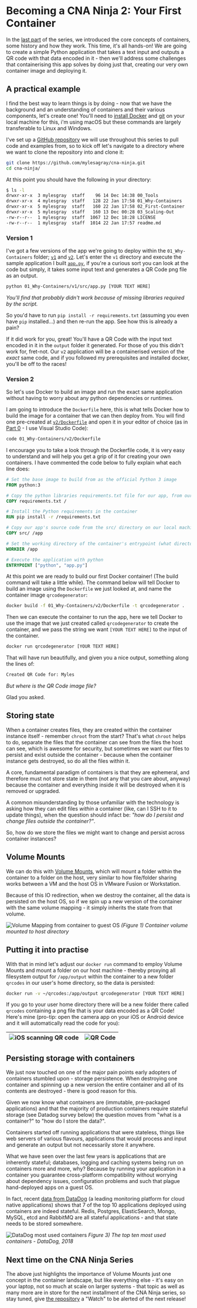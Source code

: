 # Becoming a CNA Ninja 2: Your First Container

In the [last part](../01_Why-Containers/) of the series, we introduced the core concepts of containers, some history and how they work. This time, it's all hands-on! We are going to create a simple Python application that takes a text input and outputs a QR code with that data encoded in it - then we'll address some challenges that containerising this app solves by doing just that, creating our very own container image and deploying it.

## A practical example

I find the best way to learn things is by doing - now that we have the background and an understanding of containers and their various components, let's create one! You'll need to [install Docker](https://www.docker.com/get-started) and [git](https://git-scm.com/downloads) on your local machine for this, i'm using macOS but these commands are largely transferable to Linux and Windows.

I've set up a [GitHub repository](https://github.com/mylesagray/cna-ninja) we will use throughout this series to pull code and examples from, so to kick off let's navigate to a directory where we want to clone the repository into and clone it:

```sh
git clone https://github.com/mylesagray/cna-ninja.git
cd cna-ninja/
```

At this point you should have the following in your directory:

```sh
$ ls -l
drwxr-xr-x  3 mylesgray  staff    96 14 Dec 14:38 00_Tools
drwxr-xr-x  4 mylesgray  staff   128 22 Jan 17:58 01_Why-Containers
drwxr-xr-x  5 mylesgray  staff   160 22 Jan 17:58 02_First-Container
drwxr-xr-x  5 mylesgray  staff   160 13 Dec 00:28 03_Scaling-Out
-rw-r--r--  1 mylesgray  staff  1067 12 Dec 18:28 LICENSE
-rw-r--r--  1 mylesgray  staff  1014 22 Jan 17:57 readme.md
```

### Version 1

I've got a few versions of the app we're going to deploy within the `01_Why-Containers` folder; [`v1`](v1/) and [`v2`](v2/). Let's enter the `v1` directory and execute the sample application I built [`app.py`](v1/src/app.py), if you're a curious sort you can look at the code but simply, it takes some input text and generates a QR Code png file as an output.

```sh
python 01_Why-Containers/v1/src/app.py [YOUR TEXT HERE]
```

_You'll find that probably didn't work because of missing libraries required by the script._

So you'd have to run `pip install -r requirements.txt` (assuming you even have `pip` installed...) and then re-run the app. See how this is already a pain?

If it did work for you, great! You'll have a QR Code with the input text encoded in it in the `output` folder it generated. For those of you this didn't work for, fret-not. Our `v2` application will be a containerised version of the _exact_ same code, and if you followed my prerequisites and installed docker, you'll be off to the races!

### Version 2

So let's use Docker to build an image and run the exact same application without having to worry about any python dependencies or runtimes.

I am going to introduce the `Dockerfile` here, this is what tells Docker how to build the image for a container that we can then deploy from. You will find one pre-created at [`v2/Dockerfile`](v2/Dockerfile) and open it in your editor of choice (as in [Part 0](../00_Tools/) - I use Visual Studio Code):

```sh
code 01_Why-Containers/v2/Dockerfile
```

I encourage you to take a look through the Dockerfile code, it is very easy to understand and will help you get a grip of it for creating your own containers. I have commented the code below to fully explain what each line does:

```Dockerfile
# Set the base image to build from as the official Python 3 image
FROM python:3

# Copy the python libraries requirements.txt file for our app, from our computer's file system, to the container's root (/) directory
COPY requirements.txt /

# Install the Python requirements in the container
RUN pip install -r /requirements.txt

# Copy our app's source code from the src/ directory on our local machine into the container's /app folder
COPY src/ /app

# Set the working directory of the container's entrypoint (what directory the ENTRYPOINT command executes from) to be the /app folder we just copied the source code to. N.B: This command could be omitted and the ENTRYPOINT line changed to 'ENTRYPOINT ["python", "/app/app.py"]' and achieve the same effect
WORKDIR /app

# Execute the application with python
ENTRYPOINT ["python", "app.py"]
```

At this point we are ready to build our first Docker container! (The build command will take a little while). The command below will tell Docker to build an image using the `Dockerfile` we just looked at, and name the container image `qrcodegenerator`:

```sh
docker build -f 01_Why-Containers/v2/Dockerfile -t qrcodegenerator .
```

Then we can execute the container to run the app, here we tell Docker to use the image that we just created called `qrcodegenerator` to create the container, and we pass the string we want `[YOUR TEXT HERE]` to the input of the container.

```sh
docker run qrcodegenerator [YOUR TEXT HERE]
```

That will have run beautifully, and given you a nice output, something along the lines of:

```sh
Created QR Code for: Myles
```

_But where is the QR Code image file?_

Glad you asked. 

## Storing state

When a container creates files, they are created within the container instance itself - remember `chroot` from the start? That's what `chroot` helps to do, separate the files that the container can see from the files the host can see, which is awesome for security, but sometimes we want our files to persist and exist outside the container - because when the container instance gets destroyed, so do all the files within it.

A core, fundamental paradigm of containers is that they are ephemeral, and therefore must not store state in them (not any that you care about, anyway) because the container and everything inside it will be destroyed when it is removed or upgraded.

A common misunderstanding by those unfamiliar with the technology is asking how they can edit files _within_ a container (like, can I SSH to it to update things), when the question should infact be: _"how do I persist and change files outside the container?"_.

So, how do we store the files we might want to change and persist across container instances?

## Volume Mounts

We can do this with [Volume Mounts](https://docs.docker.com/storage/volumes/), which will mount a folder within the container to a folder on the host, very similar to how file/folder sharing works between a VM and the host OS in VMware Fusion or Workstation.

Because of this IO redirection, when we destroy the container, all the data is persisted on the host OS, so if we spin up a new version of the container with the same volume mapping - it simply inherits the state from that volume.

![Volume Mapping from container to guest OS](img/VolumeMapping.png)
_(Figure 1) Container volume mounted to host directory_

## Putting it into practise

With that in mind let's adjust our `docker run` command to employ Volume Mounts and mount a folder on our host machine - thereby proxying all filesystem output for `/app/output` within the container to a new folder `qrcodes` in our user's home directory, so the data is persisted:

```sh
docker run -v ~/qrcodes:/app/output qrcodegenerator [YOUR TEXT HERE]
```

If you go to your user home directory there will be a new folder there called `qrcodes` containing a png file that is your data encoded as a QR Code! Here's mine (pro-tip: open the camera app on your iOS or Android device and it will automatically read the code for you):

|![iOS scanning QR code](img/iosscan.png)|![QR Code](img/qrcode.png)|
|---|---|

## Persisting storage with containers

We just now touched on one of the major pain points early adopters of containers stumbled upon - storage persistence. When destroying one container and spinning up a new version the entire container and all of its contents are destroyed - there is good reason for this.

Given we now know what containers are (immutable, pre-packaged applications) and that the majority of production containers require stateful storage (see Datadog survey below) the question moves from "what is a container?" to "how do I store the data?".

Containers started off running applications that were stateless, things like web servers of various flavours, applications that would process and input and generate an output but not necessarily store it anywhere.

What we have seen over the last few years is applications that are inherently stateful; databases, logging and caching systems being run on containers more and more, why? Because by running your application in a container you guarantee cross-platform compatibility without worrying about dependency issues, configuration problems and such that plague hand-deployed apps on a guest OS.

In fact, recent [data from DataDog](https://www.datadoghq.com/docker-adoption/) (a leading monitoring platform for cloud native applications) shows that 7 of the top 10 applications deployed using containers are indeed stateful. Redis, Postgres, ElasticSearch, Mongo, MySQL, etcd and RabbitMQ are all stateful applications - and that state needs to be stored somewhere.

![DataDog most used containers](img/DataDog.png)
_Figure 3) The top ten most used containers - DataDog, 2018_

## Next time on the CNA Ninja Series

The above just highlights the importance of Volume Mounts just one concept in the container landscape, but like everything else - it's easy on your laptop, not so much at scale on larger systems - that topic as well as many more are in store for the next installment of the CNA Ninja series, so stay tuned, give [the repository](https://github.com/mylesagray/cna-ninja) a "Watch" to be alerted of the next release!
